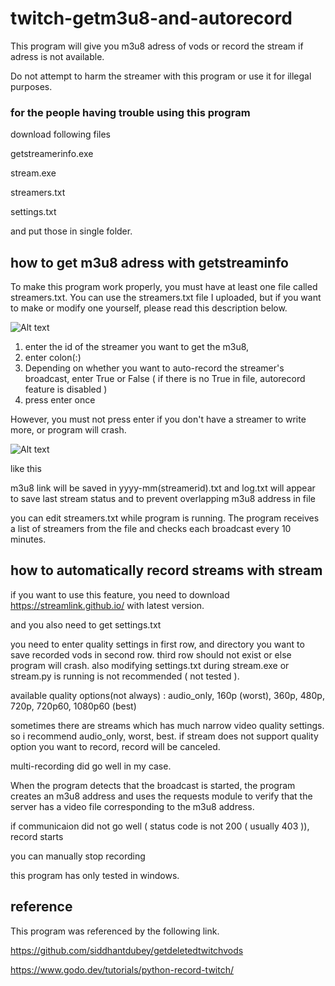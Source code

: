 # twitch-getm3u8-and-autorecord
This program will give you m3u8 adress of vods or record the stream if adress is not available. 

Do not attempt to harm the streamer with this program or use it for illegal purposes.

### for the people having trouble using this program

download following files


getstreamerinfo.exe

stream.exe

streamers.txt

settings.txt 


and put those in single folder.

## how to get m3u8 adress with getstreaminfo

To make this program work properly, you must have at least one file called streamers.txt.
You can use the streamers.txt file I uploaded, but if you want to make or modify one yourself, please read this description below.

![Alt text](https://i.imgur.com/j1i1ZEg.png)

1. enter the id of the streamer you want to get the m3u8,
2. enter colon(:)
3. Depending on whether you want to auto-record the streamer's broadcast, enter True or False ( if there is no True in file, autorecord feature is disabled )
4. press enter once

However, you must not press enter if you don't have a streamer to write more, or program will crash.

![Alt text](https://i.imgur.com/mImLmwh.png)

like this

m3u8 link will be saved in yyyy-mm\(streamerid).txt
and log.txt will appear to save last stream status and to prevent overlapping m3u8 address in file

you can edit streamers.txt while program is running.
The program receives a list of streamers from the file and checks each broadcast every 10 minutes.

## how to automatically record streams with stream

if you want to use this feature, you need to download https://streamlink.github.io/ with latest version.

and you also need to get settings.txt

you need to enter quality settings in first row, and directory you want to save recorded vods in second row.
third row should not exist or else program will crash.
also modifying settings.txt during stream.exe or stream.py is running is not recommended ( not tested ).

available quality options(not always) : audio_only, 160p (worst), 360p, 480p, 720p, 720p60, 1080p60 (best)

sometimes there are streams which has much narrow video quality settings.
so i recommend audio_only, worst, best.
if stream does not support quality option you want to record, record will be canceled.

multi-recording did go well in my case.

When the program detects that the broadcast is started, the program creates an m3u8 address and uses the requests module to verify that the server has a video file corresponding to the m3u8 address.

if communicaion did not go well ( status code is not 200 ( usually 403 )), record starts

you can manually stop recording 


this program has only tested in windows.


## reference

This program was referenced by the following link.

https://github.com/siddhantdubey/getdeletedtwitchvods

https://www.godo.dev/tutorials/python-record-twitch/
